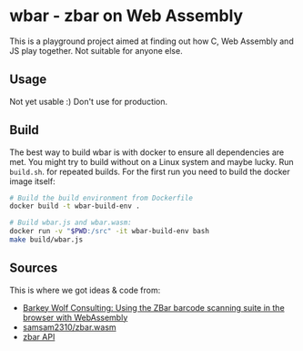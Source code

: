 # wbar - zbar on Web Assembly

This is a playground project aimed at finding out how C, Web Assembly and JS play together. Not suitable for anyone else.

## Usage

Not yet usable :) Don't use for production.

## Build

The best way to build wbar is with docker to ensure all dependencies are met. You might try to build without on a Linux system and maybe lucky. Run ``build.sh``. for repeated builds. For the first run you need to build the docker image itself:

```bash
# Build the build environment from Dockerfile
docker build -t wbar-build-env . 

# Build wbar.js and wbar.wasm: 
docker run -v "$PWD:/src" -it wbar-build-env bash 
make build/wbar.js 
```

## Sources

This is where we got ideas & code from: 

- [Barkey Wolf Consulting: Using the ZBar barcode scanning suite in the browser with WebAssembly](https://barkeywolf.consulting/posts/barcode-scanner-webassembly/)
- [samsam2310/zbar.wasm](https://github.com/samsam2310/zbar.wasm)
- [zbar API](http://zbar.sourceforge.net/api/)
